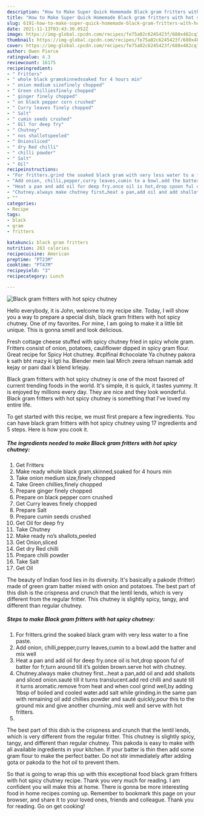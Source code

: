 ```yaml
---
description: "How to Make Super Quick Homemade Black gram fritters with hot spicy chutney"
title: "How to Make Super Quick Homemade Black gram fritters with hot spicy chutney"
slug: 6191-how-to-make-super-quick-homemade-black-gram-fritters-with-hot-spicy-chutney
date: 2021-11-13T03:43:30.052Z
image: https://img-global.cpcdn.com/recipes/fe75a02c6245423f/680x482cq70/black-gram-fritters-with-hot-spicy-chutney-recipe-main-photo.jpg
thumbnail: https://img-global.cpcdn.com/recipes/fe75a02c6245423f/680x482cq70/black-gram-fritters-with-hot-spicy-chutney-recipe-main-photo.jpg
cover: https://img-global.cpcdn.com/recipes/fe75a02c6245423f/680x482cq70/black-gram-fritters-with-hot-spicy-chutney-recipe-main-photo.jpg
author: Owen Pierce
ratingvalue: 4.3
reviewcount: 16175
recipeingredient:
- " Fritters"
- " whole black gramskinnedsoaked for 4 hours min"
- " onion medium sizefinely chopped"
- " Green chilliesfinely chopped"
- " ginger finely chopped"
- " on black pepper corn crushed"
- " Curry leaves finely chopped"
- " Salt"
- " cumin seeds crushed"
- " Oil for deep fry"
- " Chutney"
- " nos shallotspeeled"
- " Onionsliced"
- " dry Red chilli"
- " chilli powder"
- " Salt"
- " Oil"
recipeinstructions:
- "For fritters.grind the soaked black gram with very less water to a fine paste."
- "Add onion, chilli,pepper,curry leaves,cumin to a bowl.add the batter and mix well"
- "Heat a pan and add oil for deep fry.once oil is hot,drop spoon ful of batter for fr,turn around till it’s golden brown.serve hot with chutney."
- "Chutney.always make chutney first…heat a pan,add oil and add shallots and sliced onion.sauté till it turns translucent.add red chilli and sauté till it turns aromatic.remove from heat and when cool grind well,by adding 1tbsp of boiled and cooled water.add salt while grinding.in the same pan with remaining oil add chillies powder and sauté quickly,pour this to the ground mix and give another churning..mix well and serve with hot fritters."
- ""
categories:
- Recipe
tags:
- black
- gram
- fritters

katakunci: black gram fritters 
nutrition: 263 calories
recipecuisine: American
preptime: "PT23M"
cooktime: "PT47M"
recipeyield: "3"
recipecategory: Lunch

---
```



![Black gram fritters with hot spicy chutney](https://img-global.cpcdn.com/recipes/fe75a02c6245423f/680x482cq70/black-gram-fritters-with-hot-spicy-chutney-recipe-main-photo.jpg)

Hello everybody, it is John, welcome to my recipe site. Today, I will show you a way to prepare a special dish, black gram fritters with hot spicy chutney. One of my favorites. For mine, I am going to make it a little bit unique. This is gonna smell and look delicious.

Fresh cottage cheese stuffed with spicy chutney fried in spicy whole gram. Fritters consist of onion, potatoes, cauliflower dipped in spicy gram flour. Great recipe for Spicy Hot chutney. #cplfinal #chocolate Ya chutney pakora k sath bht mazy ki lgti ha. Blender mein laal Mirch zeera lehsan namak add kejay or pani daal k blend krlejay.

Black gram fritters with hot spicy chutney is one of the most favored of current trending foods in the world. It's simple, it is quick, it tastes yummy. It is enjoyed by millions every day. They are nice and they look wonderful. Black gram fritters with hot spicy chutney is something that I've loved my entire life.


To get started with this recipe, we must first prepare a few ingredients. You can have black gram fritters with hot spicy chutney using 17 ingredients and 5 steps. Here is how you cook it.

<!--inarticleads1-->

##### The ingredients needed to make Black gram fritters with hot spicy chutney:

1. Get  Fritters
1. Make ready  whole black gram,skinned,soaked for 4 hours min
1. Take  onion medium size,finely chopped
1. Take  Green chillies,finely chopped
1. Prepare  ginger finely chopped
1. Prepare  on black pepper corn crushed
1. Get  Curry leaves finely chopped
1. Prepare  Salt
1. Prepare  cumin seeds crushed
1. Get  Oil for deep fry
1. Take  Chutney
1. Make ready  no’s shallots,peeled
1. Get  Onion,sliced
1. Get  dry Red chilli
1. Prepare  chilli powder
1. Take  Salt
1. Get  Oil


The beauty of Indian food lies in its diversity. It&#39;s basically a pakode (fritter) made of green gram batter mixed with onion and potatoes. The best part of this dish is the crispness and crunch that the lentil lends, which is very different from the regular fritter. This chutney is slightly spicy, tangy, and different than regular chutney. 

<!--inarticleads2-->

##### Steps to make Black gram fritters with hot spicy chutney:

1. For fritters.grind the soaked black gram with very less water to a fine paste.
1. Add onion, chilli,pepper,curry leaves,cumin to a bowl.add the batter and mix well
1. Heat a pan and add oil for deep fry.once oil is hot,drop spoon ful of batter for fr,turn around till it’s golden brown.serve hot with chutney.
1. Chutney.always make chutney first…heat a pan,add oil and add shallots and sliced onion.sauté till it turns translucent.add red chilli and sauté till it turns aromatic.remove from heat and when cool grind well,by adding 1tbsp of boiled and cooled water.add salt while grinding.in the same pan with remaining oil add chillies powder and sauté quickly,pour this to the ground mix and give another churning..mix well and serve with hot fritters.
1. 


The best part of this dish is the crispness and crunch that the lentil lends, which is very different from the regular fritter. This chutney is slightly spicy, tangy, and different than regular chutney. This pakoda is easy to make with all available ingredients in your kitchen. If your batter is thin then add some gram flour to make the perfect batter. Do not stir immediately after adding gota or pakoda to the hot oil to prevent them. 

So that is going to wrap this up with this exceptional food black gram fritters with hot spicy chutney recipe. Thank you very much for reading. I am confident you will make this at home. There is gonna be more interesting food in home recipes coming up. Remember to bookmark this page on your browser, and share it to your loved ones, friends and colleague. Thank you for reading. Go on get cooking!
